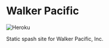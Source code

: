 # Walker Pacific

![Heroku](http://heroku-badge.herokuapp.com/?app=walkerpacific&style=flat)

Static spash site for Walker Pacific, Inc.

